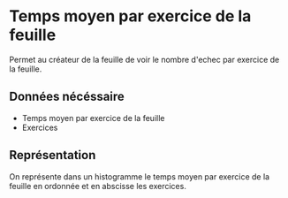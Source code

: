 # Temps moyen par exercice de la feuille

Permet au créateur de la feuille de voir le nombre d'echec par exercice de la feuille.

## Données nécéssaire

* Temps moyen par exercice de la feuille
* Exercices

## Représentation

On représente dans un histogramme le temps moyen par exercice de la feuille en ordonnée et en abscisse les exercices.

<!--- 
Author : Jordan
Validator :
-->